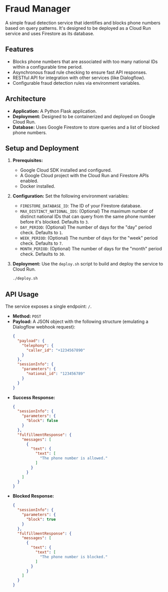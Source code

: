 # Fraud Manager

A simple fraud detection service that identifies and blocks phone numbers based on query patterns. It's designed to be deployed as a Cloud Run service and uses Firestore as its database.

## Features

*   Blocks phone numbers that are associated with too many national IDs within a configurable time period.
*   Asynchronous fraud rule checking to ensure fast API responses.
*   RESTful API for integration with other services (like Dialogflow).
*   Configurable fraud detection rules via environment variables.

## Architecture

*   **Application:** A Python Flask application.
*   **Deployment:** Designed to be containerized and deployed on Google Cloud Run.
*   **Database:** Uses Google Firestore to store queries and a list of blocked phone numbers.

## Setup and Deployment

1.  **Prerequisites:**
    *   Google Cloud SDK installed and configured.
    *   A Google Cloud project with the Cloud Run and Firestore APIs enabled.
    *   Docker installed.

2.  **Configuration:**
    Set the following environment variables:
    *   `FIRESTORE_DATABASE_ID`: The ID of your Firestore database.
    *   `MAX_DISTINCT_NATIONAL_IDS`: (Optional) The maximum number of distinct national IDs that can query from the same phone number before it's blocked. Defaults to `3`.
    *   `DAY_PERIOD`: (Optional) The number of days for the "day" period check. Defaults to `1`.
    *   `WEEK_PERIOD`: (Optional) The number of days for the "week" period check. Defaults to `7`.
    *   `MONTH_PERIOD`: (Optional) The number of days for the "month" period check. Defaults to `30`.

3.  **Deployment:**
    Use the `deploy.sh` script to build and deploy the service to Cloud Run.
    ```bash
    ./deploy.sh
    ```

## API Usage

The service exposes a single endpoint: `/`.

*   **Method:** `POST`
*   **Payload:** A JSON object with the following structure (emulating a Dialogflow webhook request):
    ```json
    {
      "payload": {
        "telephony": {
          "caller_id": "+1234567890"
        }
      },
      "sessionInfo": {
        "parameters": {
          "national_id": "123456789"
        }
      }
    }
    ```
*   **Success Response:**
    ```json
    {
      "sessionInfo": {
        "parameters": {
          "block": false
        }
      },
      "fulfillmentResponse": {
        "messages": [
          {
            "text": {
              "text": [
                "The phone number is allowed."
              ]
            }
          }
        ]
      }
    }
    ```
*   **Blocked Response:**
    ```json
    {
      "sessionInfo": {
        "parameters": {
          "block": true
        }
      },
      "fulfillmentResponse": {
        "messages": [
          {
            "text": {
              "text": [
                "The phone number is blocked."
              ]
            }
          }
        ]
      }
    }
    ```
